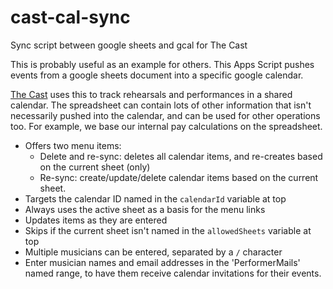 # cast-cal-sync
Sync script between google sheets and gcal for The Cast

This is probably useful as an  example for others. This Apps Script pushes events from a google sheets document into a specific google calendar.

[The Cast](thecastmusic.com) uses this to track rehearsals and performances in a shared calendar. The spreadsheet can contain lots of other information that isn't necessarily pushed into the calendar, and can be used for other operations too. For example, we base our internal pay calculations on the spreadsheet.

* Offers two menu items:
  * Delete and re-sync: deletes all calendar items, and re-creates based on the current sheet (only)
  * Re-sync: create/update/delete calendar items based on the current sheet.
* Targets the calendar ID named in the `calendarId` variable at top
* Always uses the active sheet as a basis for the menu links
* Updates items as they are entered
* Skips if the current sheet isn't named in the `allowedSheets` variable at top
* Multiple musicians can be entered, separated by a `/` character
* Enter musician names and email addresses in the 'PerformerMails' named range, to have them receive calendar invitations for their events.